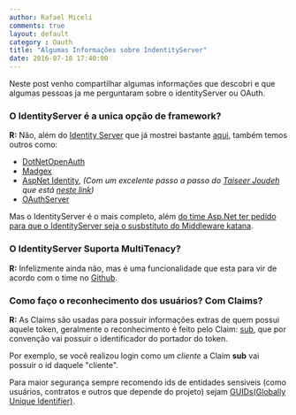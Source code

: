 ```yaml
---
author: Rafael Miceli
comments: true
layout: default 
category : Oauth
title: "Algumas Informações sobre IndentityServer" 
date: 2016-07-18 17:40:00
---
```


Neste post venho compartilhar algumas informações que descobri e que algumas pessoas ja me perguntaram sobre o identityServer ou OAuth.

### O IdentityServer é a unica opção de framework?

__R:__ Não, além do [Identity Server](https://github.com/IdentityServer/IdentityServer3) que já mostrei bastante [aqui](http://rafael-miceli.com.br/categories.html#OAuth-ref), também temos outros como:

- [DotNetOpenAuth](http://dotnetopenauth.net/)
- [Madgex](https://code.google.com/archive/p/oauth-dot-net/)
- [AspNet Identity](http://www.asp.net/identity), _(Com um excelente passo a passo do [Taiseer Joudeh](http://bitoftech.net/) que está [neste link](http://bitoftech.net/2014/06/01/token-based-authentication-asp-net-web-api-2-owin-asp-net-identity/))_  
- [OAuthServer](https://oauthserver.codeplex.com/)

Mas o IdentityServer é o mais completo, além [do time Asp.Net ter pedido para que o IdentityServer seja o susbstituto do Middleware katana](https://leastprivilege.com/2016/01/11/announcing-identityserver-for-asp-net-5-and-net-core/).

### O IdentityServer Suporta MultiTenacy?

__R:__ Infelizmente ainda não, mas é uma funcionalidade que esta para vir de acordo com o time no [Github](https://github.com/IdentityServer/IdentityServer3/issues/39).

### Como faço o reconhecimento dos usuários? Com Claims?

__R:__ As Claims são usadas para possuir informações extras de quem possui aquele token, geralmente o reconhecimento é feito pelo Claim: [sub](https://self-issued.info/docs/draft-ietf-oauth-json-web-token.html#rfc.section.4.1.2), que por convenção vai possuir o identificador do portador do token.

Por exemplo, se você realizou login como um _cliente_ a Claim __sub__ vai possuir o id daquele "cliente".

Para maior segurança sempre recomendo ids de entidades sensiveis (como usuários, contratos e outros que depende do projeto) sejam [GUIDs(Globally Unique Identifier)](https://en.wikipedia.org/wiki/Globally_unique_identifier).       
